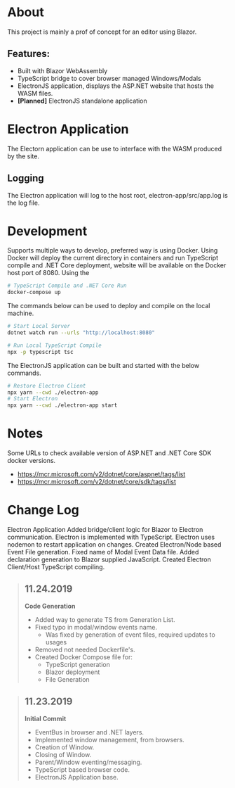 # About

This project is mainly a prof of concept for an editor using Blazor.

## Features:

- Built with Blazor WebAssembly
- TypeScript bridge to cover browser managed Windows/Modals
- ElectronJS application, displays the ASP.NET website that hosts the WASM files.
- **[Planned]** ElectronJS standalone application

# Electron Application

The Electorn application can be use to interface with the WASM produced by the site.

## Logging

The Electron application will log to the host root, electron-app/src/app.log is the log file.

# Development

Supports multiple ways to develop, preferred way is using Docker.
Using Docker will deploy the current directory in containers and run TypeScript compile and .NET Core deployment, website will be available on the Docker host port of 8080.
Using the 

~~~ bash
# TypeScript Compile and .NET Core Run
docker-compose up
~~~

The commands below can be used to deploy and compile on the local machine.

~~~ bash
# Start Local Server
dotnet watch run --urls "http://localhost:8080"

# Run Local TypeScript Compile
npx -p typescript tsc
~~~

The ElectronJS application can be built and started with the below commands.

~~~ bash
# Restore Electron Client
npx yarn --cwd ./electron-app
# Start Electron
npx yarn --cwd ./electron-app start
~~~

# Notes

Some URLs to check available version of ASP.NET and .NET Core SDK docker versions.

- https://mcr.microsoft.com/v2/dotnet/core/aspnet/tags/list
- https://mcr.microsoft.com/v2/dotnet/core/sdk/tags/list


# Change Log

Electron Application
Added bridge/client logic for Blazor to Electron communication.
Electron is implemented with TypeScript.
Electron uses nodemon to restart application on changes.
Created Electron/Node based Event File generation.
Fixed name of Modal Event Data file.
Added declaration generation to Blazor supplied JavaScript.
Created Electron Client/Host TypeScript compiling.

> ## **11.24.2019**
> 
> **Code Generation**
> - Added way to generate TS from Generation List.
> - Fixed typo in modal/window events name.
>   - Was fixed by generation of event files, required updates to usages
> - Removed not needed Dockerfile's.
> - Created Docker Compose file for:
>   - TypeScript generation
>   - Blazor deployment
>   - File Generation

> ## **11.23.2019**
> 
> **Initial Commit**
> - EventBus in browser and .NET layers.
> - Implemented window management, from browsers. 
> - Creation of Window. 
> - Closing of Window. 
> - Parent/Window eventing/messaging. 
> - TypeScript based browser code. 
> - ElectronJS Application base.
